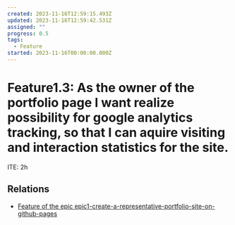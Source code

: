 ```yaml
---
created: 2023-11-16T12:59:15.493Z
updated: 2023-11-16T12:59:42.531Z
assigned: ""
progress: 0.5
tags:
  - Feature
started: 2023-11-16T00:00:00.000Z
---
```


# Feature1.3: As the owner of the portfolio page I want realize possibility for google analytics tracking, so that I can aquire visiting and interaction statistics for the site.

ITE: 2h

## Relations

- [Feature of the epic epic1-create-a-representative-portfolio-site-on-github-pages](epic1-create-a-representative-portfolio-site-on-github-pages.md)
